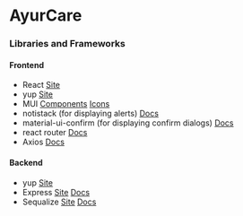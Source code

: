 # AyurCare

### Libraries and Frameworks

#### Frontend

- React  [Site](react.dev)
- yup [Site](https://github.com/jquense/yup)
- MUI [Components](https://mui.com/material-ui/all-components/) [Icons](https://mui.com/material-ui/material-icons/)
- notistack (for displaying alerts) [Docs](https://notistack.com/api-reference)
- material-ui-confirm (for displaying confirm dialogs) [Docs](https://www.npmjs.com/package/material-ui-confirm)
- react router [Docs](https://reactrouter.com/en/main)
- Axios [Docs](https://axios-http.com/)

#### Backend

- yup [Site](https://github.com/jquense/yup)
- Express [Site](https://expressjs.com/) [Docs](https://expressjs.com/en/5x/api.html)
- Sequalize [Site](https://sequelize.org/) [Docs](https://sequelize.org/api/v6/identifiers)
